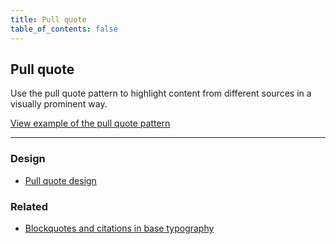```yaml
---
title: Pull quote
table_of_contents: false
---
```


## Pull quote

Use the pull quote pattern to highlight content from different sources in a
visually prominent way.

<a href="https://vanilla-framework.github.io/vanilla-framework/examples/patterns/pull-quotes/"
    class="js-example">
    View example of the pull quote pattern
</a>

<hr />

### Design

* [Pull quote design](https://github.com/ubuntudesign/vanilla-design/tree/master/Pull%20quote)

### Related

* [Blockquotes and citations in base typography](/en/base/typography#blockquotes-and-citations)
